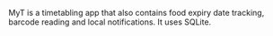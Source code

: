 MyT is a timetabling app that also contains food expiry date tracking, barcode reading and local notifications. It uses SQLite.

